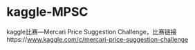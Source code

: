# kaggle-MPSC
kaggle比赛—Mercari Price Suggestion Challenge，比赛链接https://www.kaggle.com/c/mercari-price-suggestion-challenge
